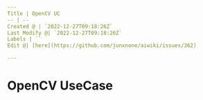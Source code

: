 ```yaml
---
Title | OpenCV UC
-- | --
Created @ | `2022-12-27T09:18:26Z`
Last Modify @| `2022-12-27T09:18:26Z`
Labels | ``
Edit @| [here](https://github.com/junxnone/aiwiki/issues/362)

---
```

# OpenCV UseCase


